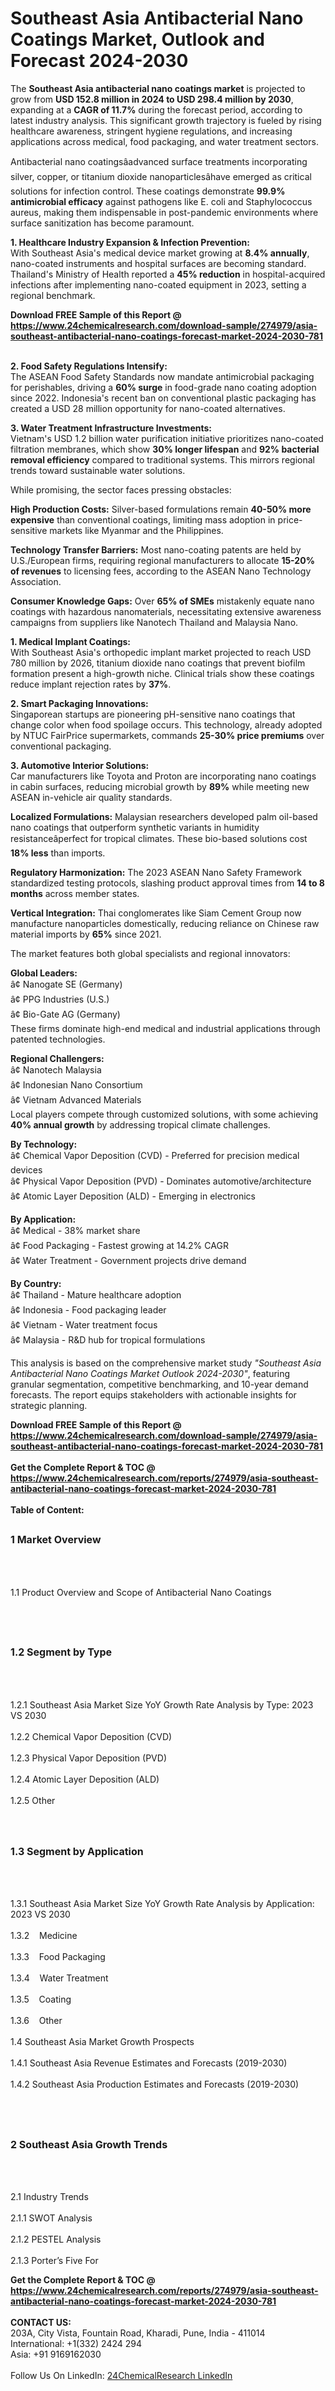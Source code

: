 <h1>Southeast Asia Antibacterial Nano Coatings Market, Outlook and Forecast 2024-2030</h1><p>The <strong>Southeast Asia antibacterial nano coatings market</strong> is projected to grow from <strong>USD 152.8 million in 2024 to USD 298.4 million by 2030</strong>, expanding at a <strong>CAGR of 11.7%</strong> during the forecast period, according to latest industry analysis. This significant growth trajectory is fueled by rising healthcare awareness, stringent hygiene regulations, and increasing applications across medical, food packaging, and water treatment sectors.</p><p>Antibacterial nano coatingsâadvanced surface treatments incorporating silver, copper, or titanium dioxide nanoparticlesâhave emerged as critical solutions for infection control. These coatings demonstrate <strong>99.9% antimicrobial efficacy</strong> against pathogens like E. coli and Staphylococcus aureus, making them indispensable in post-pandemic environments where surface sanitization has become paramount.</p><p><strong>1. Healthcare Industry Expansion &amp; Infection Prevention:</strong><br>
With Southeast Asia's medical device market growing at <strong>8.4% annually</strong>, nano-coated instruments and hospital surfaces are becoming standard. Thailand's Ministry of Health reported a <strong>45% reduction</strong> in hospital-acquired infections after implementing nano-coated equipment in 2023, setting a regional benchmark.</p><div><b>Download FREE Sample of this Report @ 
            <a href="https://www.24chemicalresearch.com/download-sample/274979/asia-southeast-antibacterial-nano-coatings-forecast-market-2024-2030-781">
            https://www.24chemicalresearch.com/download-sample/274979/asia-southeast-antibacterial-nano-coatings-forecast-market-2024-2030-781</a></b></div><br><p><strong>2. Food Safety Regulations Intensify:</strong><br>
The ASEAN Food Safety Standards now mandate antimicrobial packaging for perishables, driving a <strong>60% surge</strong> in food-grade nano coating adoption since 2022. Indonesia's recent ban on conventional plastic packaging has created a USD 28 million opportunity for nano-coated alternatives.</p><p><strong>3. Water Treatment Infrastructure Investments:</strong><br>
Vietnam's USD 1.2 billion water purification initiative prioritizes nano-coated filtration membranes, which show <strong>30% longer lifespan</strong> and <strong>92% bacterial removal efficiency</strong> compared to traditional systems. This mirrors regional trends toward sustainable water solutions.</p><p>While promising, the sector faces pressing obstacles:</p><p><strong>High Production Costs:</strong> Silver-based formulations remain <strong>40-50% more expensive</strong> than conventional coatings, limiting mass adoption in price-sensitive markets like Myanmar and the Philippines.</p><p><strong>Technology Transfer Barriers:</strong> Most nano-coating patents are held by U.S./European firms, requiring regional manufacturers to allocate <strong>15-20% of revenues</strong> to licensing fees, according to the ASEAN Nano Technology Association.</p><p><strong>Consumer Knowledge Gaps:</strong> Over <strong>65% of SMEs</strong> mistakenly equate nano coatings with hazardous nanomaterials, necessitating extensive awareness campaigns from suppliers like Nanotech Thailand and Malaysia Nano.</p><p><strong>1. Medical Implant Coatings:</strong><br>
With Southeast Asia's orthopedic implant market projected to reach USD 780 million by 2026, titanium dioxide nano coatings that prevent biofilm formation present a high-growth niche. Clinical trials show these coatings reduce implant rejection rates by <strong>37%</strong>.</p><p><strong>2. Smart Packaging Innovations:</strong><br>
Singaporean startups are pioneering pH-sensitive nano coatings that change color when food spoilage occurs. This technology, already adopted by NTUC FairPrice supermarkets, commands <strong>25-30% price premiums</strong> over conventional packaging.</p><p><strong>3. Automotive Interior Solutions:</strong><br>
Car manufacturers like Toyota and Proton are incorporating nano coatings in cabin surfaces, reducing microbial growth by <strong>89%</strong> while meeting new ASEAN in-vehicle air quality standards.</p><p><strong>Localized Formulations:</strong> Malaysian researchers developed palm oil-based nano coatings that outperform synthetic variants in humidity resistanceâperfect for tropical climates. These bio-based solutions cost <strong>18% less</strong> than imports.</p><p><strong>Regulatory Harmonization:</strong> The 2023 ASEAN Nano Safety Framework standardized testing protocols, slashing product approval times from <strong>14 to 8 months</strong> across member states.</p><p><strong>Vertical Integration:</strong> Thai conglomerates like Siam Cement Group now manufacture nanoparticles domestically, reducing reliance on Chinese raw material imports by <strong>65%</strong> since 2021.</p><p>The market features both global specialists and regional innovators:</p><p><strong>Global Leaders:</strong><br>
â¢ Nanogate SE (Germany)<br>
â¢ PPG Industries (U.S.)<br>
â¢ Bio-Gate AG (Germany)<br>
These firms dominate high-end medical and industrial applications through patented technologies.</p><p><strong>Regional Challengers:</strong><br>
â¢ Nanotech Malaysia<br>
â¢ Indonesian Nano Consortium<br>
â¢ Vietnam Advanced Materials<br>
Local players compete through customized solutions, with some achieving <strong>40% annual growth</strong> by addressing tropical climate challenges.</p><p><strong>By Technology:</strong><br>
	â¢ Chemical Vapor Deposition (CVD) - Preferred for precision medical devices<br>
	â¢ Physical Vapor Deposition (PVD) - Dominates automotive/architecture<br>
	â¢ Atomic Layer Deposition (ALD) - Emerging in electronics</p><p><strong>By Application:</strong><br>
	â¢ Medical - 38% market share<br>
	â¢ Food Packaging - Fastest growing at 14.2% CAGR<br>
	â¢ Water Treatment - Government projects drive demand</p><p><strong>By Country:</strong><br>
	â¢ Thailand - Mature healthcare adoption<br>
	â¢ Indonesia - Food packaging leader<br>
	â¢ Vietnam - Water treatment focus<br>
	â¢ Malaysia - R&amp;D hub for tropical formulations</p><p>This analysis is based on the comprehensive market study <em>"Southeast Asia Antibacterial Nano Coatings Market Outlook 2024-2030"</em>, featuring granular segmentation, competitive benchmarking, and 10-year demand forecasts. The report equips stakeholders with actionable insights for strategic planning.</p><div><b>Download FREE Sample of this Report @ 
            <a href="https://www.24chemicalresearch.com/download-sample/274979/asia-southeast-antibacterial-nano-coatings-forecast-market-2024-2030-781">
            https://www.24chemicalresearch.com/download-sample/274979/asia-southeast-antibacterial-nano-coatings-forecast-market-2024-2030-781</a></b></div><br><div><b>Get the Complete Report & TOC @ 
            <a href="https://www.24chemicalresearch.com/reports/274979/asia-southeast-antibacterial-nano-coatings-forecast-market-2024-2030-781">
            https://www.24chemicalresearch.com/reports/274979/asia-southeast-antibacterial-nano-coatings-forecast-market-2024-2030-781</a></b></div><br>
            <b>Table of Content:</b><p><h2><span style="font-size:16px"><strong>1 Market Overview&nbsp;&nbsp; &nbsp;</strong></span></h2><br />
<br />
<p>1.1 Product Overview and Scope of Antibacterial Nano Coatings&nbsp;</p><br />
<br />
<h2><strong><span style="font-size:16px">1.2 Segment by Type&nbsp;&nbsp; &nbsp;</span></strong></h2><br />
<br />
<p>1.2.1 Southeast Asia Market Size YoY Growth Rate Analysis by Type: 2023 VS 2030&nbsp;&nbsp; &nbsp;<br /><br />
1.2.2 Chemical Vapor Deposition (CVD)&nbsp;&nbsp; &nbsp;<br /><br />
1.2.3 Physical Vapor Deposition (PVD)<br /><br />
1.2.4 Atomic Layer Deposition (ALD)<br /><br />
1.2.5 Other<br /><br />
<br />
<h2><span style="font-size:16px"><strong>1.3 Segment by Application&nbsp;&nbsp;</strong></span></h2><br />
<br />
<p>1.3.1 Southeast Asia Market Size YoY Growth Rate Analysis by Application: 2023 VS 2030&nbsp;&nbsp; &nbsp;<br /><br />
1.3.2&nbsp;&nbsp; &nbsp;Medicine<br /><br />
1.3.3&nbsp;&nbsp; &nbsp;Food Packaging<br /><br />
1.3.4&nbsp;&nbsp; &nbsp;Water Treatment<br /><br />
1.3.5&nbsp;&nbsp; &nbsp;Coating<br /><br />
1.3.6&nbsp;&nbsp; &nbsp;Other<br /><br />
1.4 Southeast Asia Market Growth Prospects&nbsp;&nbsp; &nbsp;<br /><br />
1.4.1 Southeast Asia Revenue Estimates and Forecasts (2019-2030)&nbsp;&nbsp; &nbsp;<br /><br />
1.4.2 Southeast Asia Production Estimates and Forecasts (2019-2030)&nbsp;&nbsp;</p><br />
<br />
<h2><span style="font-size:16px"><strong>2 Southeast Asia Growth Trends&nbsp;&nbsp; &nbsp;</strong></span></h2><br />
<br />
<p>2.1 Industry Trends&nbsp;&nbsp; &nbsp;<br /><br />
2.1.1 SWOT Analysis&nbsp;&nbsp; &nbsp;<br /><br />
2.1.2 PESTEL Analysis&nbsp;&nbsp; &nbsp;<br /><br />
2.1.3 Porter&rsquo;s Five For</p><div><b>Get the Complete Report & TOC @ 
            <a href="https://www.24chemicalresearch.com/reports/274979/asia-southeast-antibacterial-nano-coatings-forecast-market-2024-2030-781">
            https://www.24chemicalresearch.com/reports/274979/asia-southeast-antibacterial-nano-coatings-forecast-market-2024-2030-781</a></b></div><br><b>CONTACT US:</b><br>
            203A, City Vista, Fountain Road, Kharadi, Pune, India - 411014<br>
            International: +1(332) 2424 294<br>
            Asia: +91 9169162030 <br><br>
            Follow Us On LinkedIn: <a href="https://www.linkedin.com/company/24chemicalresearch/">24ChemicalResearch LinkedIn</a>